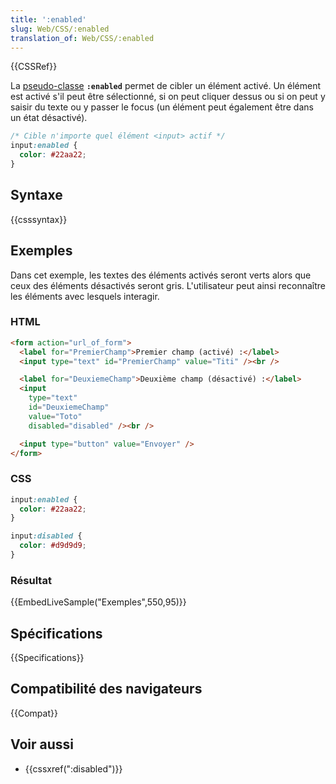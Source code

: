```yaml
---
title: ':enabled'
slug: Web/CSS/:enabled
translation_of: Web/CSS/:enabled
---
```


{{CSSRef}}

La [pseudo-classe](/fr/docs/Web/CSS/Pseudo-classes) **`:enabled`** permet de cibler un élément activé. Un élément est activé s'il peut être sélectionné, si on peut cliquer dessus ou si on peut y saisir du texte ou y passer le focus (un élément peut également être dans un état désactivé).

```css
/* Cible n'importe quel élément <input> actif */
input:enabled {
  color: #22aa22;
}
```

## Syntaxe

{{csssyntax}}

## Exemples

Dans cet exemple, les textes des éléments activés seront verts alors que ceux des éléments désactivés seront gris. L'utilisateur peut ainsi reconnaître les éléments avec lesquels interagir.

### HTML

```html
<form action="url_of_form">
  <label for="PremierChamp">Premier champ (activé) :</label>
  <input type="text" id="PremierChamp" value="Titi" /><br />

  <label for="DeuxiemeChamp">Deuxième champ (désactivé) :</label>
  <input
    type="text"
    id="DeuxiemeChamp"
    value="Toto"
    disabled="disabled" /><br />

  <input type="button" value="Envoyer" />
</form>
```

### CSS

```css
input:enabled {
  color: #22aa22;
}

input:disabled {
  color: #d9d9d9;
}
```

### Résultat

{{EmbedLiveSample("Exemples",550,95)}}

## Spécifications

{{Specifications}}

## Compatibilité des navigateurs

{{Compat}}

## Voir aussi

- {{cssxref(":disabled")}}
